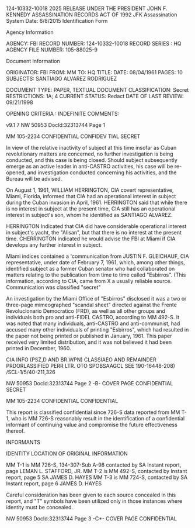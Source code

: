 124-10332-10018 2025 RELEASE UNDER THE PRESIDENT JOHN F. KENNEDY ASSASSINATION RECORDS ACT OF 1992
JFK Assassination System Date: 6/8/2015
Identification Form

Agency Information

AGENCY: FBI
RECORD NUMBER: 124-10332-10018
RECORD SERIES : HQ
AGENCY FILE NUMBER: 105-88025-9

Document Information

ORIGINATOR: FBI
FROM: MM
TO: HQ
TITLE:
DATE: 08/04/1961
PAGES: 10
SUBJECTS: SANTIAGO ALVAREZ RODRIGUEZ

DOCUMENT TYPE: PAPER, TEXTUAL DOCUMENT
CLASSIFICATION: Secret
RESTRICTIONS: 1A; 4
CURRENT STATUS: Redact
DATE OF LAST REVIEW: 09/21/1998

OPENING CRITERIA : INDEFINITE
COMMENTS:

v9.1 7
NW 50953 DocId:32313744 Page 1

MM 105-2234 CONFIDENTIAL
CONFIDEV TIAL
SECRET

In view of the relative inactivity of subject
at this time insofar as Cuban revolutionary matters are
concerned, no further investigation is being conducted, and
this case is being closed. Should subject subsequently
emerge as an active leader in anti-CASTRO activities, his
case will be re-opened, and investigation conducted concerning
his activities, and the Bureau will be advised.

On August 1, 1961, WILLIAM HERRINGTON, CIA covert
representative, Miami, Florida, informed that CIA had an
operational interest in subject during the Cuban invasion
in April, 1961. HERRINGTON said that while there is no
interest in subject at the present time, CIA still has an
operational interest in subject's son, whom he identified
as SANTIAGO ALVAREZ.

HERRINGTON Indicated that CIA did have considerable
operational interest in subject's yacht, the "Alisan",
but that there is no interest at the present time.
CHERRINGTON indicated he would advise the FBI at Miami if
CIA develops any further interest in subject.

Miami indices contained a 'communication from
JUSTIN F. GLEICHAUF, CIA representative, under date of
February 7, 1961, which, among other things, identified
subject as a former Cuban senator who had collaborated on
matters relating to the publication from time to time called
"Esbirros". (This information, according to CIA, came from X
a usually reliable source. Communication was classified "secret"

An investigation by the Miami Office of "Esbirros"
disclosed it was a two or three-page mimeographed "scandal
sheet" directed against the Frente Revolucionario Democratico
(FRD), as well as all other groups and individuals both pro
and anti-FIDEL CASTRO, according to MM 492-S. It was noted
that many individuals, anti-CASTRO and anti-communist, had
accused many other individuals of printing "Esbirros", which
had resulted in the paper not being printed or published in
January, 1961. This paper received very limited distribution,
and it was not believed it had been printed in December, 1960.

CIA INFO (PSZ,D AND BR.WPN) CLASSIAEO
AND REMAINDER PRDORLASSIFIED PERR
LTR. OTO SPOBSAAGCL SEE 190-16448-208) /SCL-1/5/40-211,326

NW 50953 DocId:32313744 Page 2 -B-
COVER PAGE
CONFIDENTIAL SECRET

MM 105-2234 CONFIDENTIAL
CONFIDENTIAL

This report is classified confidential since
726-S
data reported from MM T-1, who is MM 726-S
reasonably result in the identification of a confidential
informant of continuing value and compromise the future
effectiveness thereof.

INFORMANTS

IDENTITY LOCATION OF ORIGINAL INFORMATION

MM T-1 is MM 726-S, 134-307-Sub A-98
contacted by SA Instant report, page
LEMAN L. STAFFORD, JR.
MM T-2 is MM 492-S,
contacted by Instant report, page 5
SA JAMES D. HAYES
MM T-3 is MM 724-S,
contacted by SA Instant report, page 6
JAMES D. HAYES

Careful consideration has been given to each
source concealed in this report, and "T" symbols have
been utilized only in those instances where identity must
be concealed.

NW 50953 DocId:32313744 Page 3 -C*-
COVER PAGE
CONFIDENTIAL
